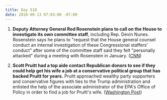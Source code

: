 ```yaml
---
title: Day 510
date: 2018-06-13 07:03:00 -07:00
---
```


1. **Deputy Attorney General Rod Rosenstein plans to call on the House to investigate its own committee staff**, including Rep. Devin Nunes. Rosenstein says he plans to "request that the House general counsel conduct an internal investigation of these Congressional staffers' conduct" after some of the committee staff said they felt "personally attacked" during a meeting with Rosenstein in January. ([CNN](https://www.cnn.com/2018/06/12/politics/rod-rosenstein-house-investigation/index.html))

2. **Scott Pruitt had a top aide contact Republican donors to see if they could help get his wife a job at a conservative political group that has backed Pruitt for years.** Pruitt approached wealthy party supporters and conservative figures with ties to the Trump administration and enlisted the help of the associate administrator of the EPA's Office of Policy in order to find a job for Pruitt's wife. ([Washington Post](https://www.washingtonpost.com/national/health-science/epa-chief-scott-pruitt-tapped-aide-donors-to-help-wife-land-job-at-conservative-group/2018/06/13/f54c87fa-6db1-11e8-afd5-778aca903bbe_story.html?utm_term=.e5d953d6c556))